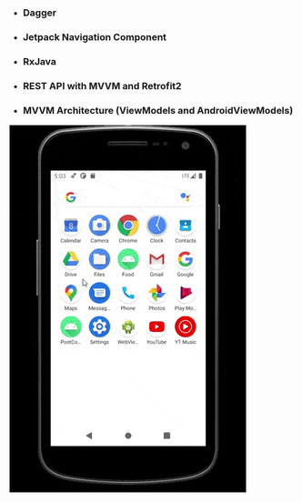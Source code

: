 
- ### Dagger
- ### Jetpack Navigation Component
- ### RxJava
- ### REST API with MVVM and Retrofit2
- ### MVVM Architecture (ViewModels and AndroidViewModels)
  
 <img src="https://github.com/dmitriykotov333/deveem/blob/master/preview.gif">
 
